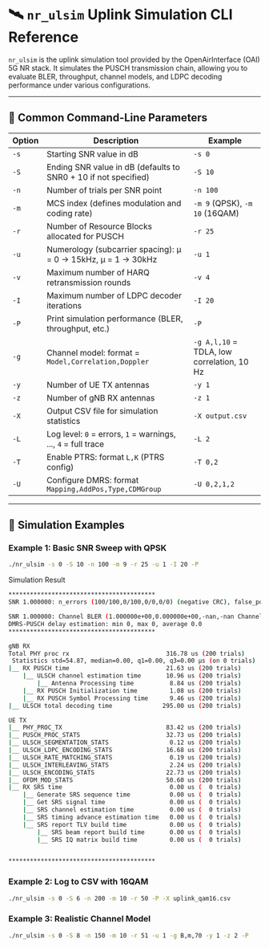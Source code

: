 # 🛰️ `nr_ulsim` Uplink Simulation CLI Reference

`nr_ulsim` is the uplink simulation tool provided by the OpenAirInterface (OAI) 5G NR stack. It simulates the PUSCH transmission chain, allowing you to evaluate BLER, throughput, channel models, and LDPC decoding performance under various configurations.

---

## 🔧 Common Command-Line Parameters

| Option | Description | Example |
|--------|-------------|---------|
| `-s`   | Starting SNR value in dB | `-s 0` |
| `-S`   | Ending SNR value in dB (defaults to SNR0 + 10 if not specified) | `-S 10` |
| `-n`   | Number of trials per SNR point | `-n 100` |
| `-m`   | MCS index (defines modulation and coding rate) | `-m 9` (QPSK), `-m 10` (16QAM) |
| `-r`   | Number of Resource Blocks allocated for PUSCH | `-r 25` |
| `-u`   | Numerology (subcarrier spacing): μ = 0 → 15kHz, μ = 1 → 30kHz | `-u 1` |
| `-v`   | Maximum number of HARQ retransmission rounds | `-v 4` |
| `-I`   | Maximum number of LDPC decoder iterations | `-I 20` |
| `-P`   | Print simulation performance (BLER, throughput, etc.) | `-P` |
| `-g`   | Channel model: format = `Model,Correlation,Doppler` | `-g A,l,10` = TDLA, low correlation, 10 Hz |
| `-y`   | Number of UE TX antennas | `-y 1` |
| `-z`   | Number of gNB RX antennas | `-z 1` |
| `-X`   | Output CSV file for simulation statistics | `-X output.csv` |
| `-L`   | Log level: `0` = errors, `1` = warnings, ..., `4` = full trace | `-L 2` |
| `-T`   | Enable PTRS: format `L,K` (PTRS config) | `-T 0,2` |
| `-U`   | Configure DMRS: format `Mapping,AddPos,Type,CDMGroup` | `-U 0,2,1,2` |

---

## 🧪 Simulation Examples

###  Example 1: Basic SNR Sweep with QPSK

```bash
./nr_ulsim -s 0 -S 10 -n 100 -m 9 -r 25 -u 1 -I 20 -P
```
Simulation Result 

```bash
*****************************************
SNR 1.000000: n_errors (100/100,0/100,0/0,0/0) (negative CRC), false_positive 0/100, errors_scrambling (305821/690000,311167/690000,0/0,0/0)

SNR 1.000000: Channel BLER (1.000000e+00,0.000000e+00,-nan,-nan Channel BER (4.432188e-01,4.509667e-01,-nan,-nan) Avg round 2.00, Eff Rate 2304.0000 bits/slot, Eff Throughput 50.00, TBS 4608 bits/slot
DMRS-PUSCH delay estimation: min 0, max 0, average 0.0
*****************************************

gNB RX
Total PHY proc rx                           316.78 us (200 trials)
 Statistics std=54.87, median=0.00, q1=0.00, q3=0.00 µs (on 0 trials)
|__ RX PUSCH time                           21.63 us (200 trials)		(  4.33 total [ms])
    |__ ULSCH channel estimation time       10.96 us (200 trials)		(  2.19 total [ms])
        |__ Antenna Processing time          8.84 us (200 trials)
    |__ RX PUSCH Initialization time         1.08 us (200 trials)		(  0.22 total [ms])
    |__ RX PUSCH Symbol Processing time      9.46 us (200 trials)		(  1.89 total [ms])
|__ ULSCH total decoding time              295.00 us (200 trials)		( 59.00 total [ms])

UE TX
|__ PHY_PROC_TX                             83.42 us (200 trials)		( 16.69 total [ms])
|__ PUSCH_PROC_STATS                        32.73 us (200 trials)		(  6.55 total [ms])
|__ ULSCH_SEGMENTATION_STATS                 0.12 us (200 trials)		(  0.02 total [ms])
|__ ULSCH_LDPC_ENCODING_STATS               16.68 us (200 trials)		(  3.34 total [ms])
|__ ULSCH_RATE_MATCHING_STATS                0.19 us (200 trials)		(  0.04 total [ms])
|__ ULSCH_INTERLEAVING_STATS                 2.24 us (200 trials)		(  0.45 total [ms])
|__ ULSCH_ENCODING_STATS                    22.73 us (200 trials)		(  4.55 total [ms])
|__ OFDM_MOD_STATS                          50.60 us (200 trials)		( 10.12 total [ms])
|__ RX SRS time                              0.00 us (  0 trials)		(  0.00 total [ms])
    |__ Generate SRS sequence time           0.00 us (  0 trials)		(  0.00 total [ms])
    |__ Get SRS signal time                  0.00 us (  0 trials)		(  0.00 total [ms])
    |__ SRS channel estimation time          0.00 us (  0 trials)		(  0.00 total [ms])
    |__ SRS timing advance estimation time   0.00 us (  0 trials)		(  0.00 total [ms])
    |__ SRS report TLV build time            0.00 us (  0 trials)		(  0.00 total [ms])
        |__ SRS beam report build time       0.00 us (  0 trials)
        |__ SRS IQ matrix build time         0.00 us (  0 trials)


*****************************************
```
###  Example 2: Log to CSV with 16QAM

```bash
./nr_ulsim -s 0 -S 6 -n 200 -m 10 -r 50 -P -X uplink_qam16.csv
```
###  Example 3: Realistic Channel Model

```bash
./nr_ulsim -s 0 -S 8 -n 150 -m 10 -r 51 -u 1 -g B,m,70 -y 1 -z 2 -P
```
